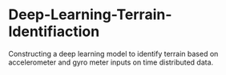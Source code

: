 # Deep-Learning-Terrain-Identifiaction
Constructing a deep learning model to identify terrain based on accelerometer and gyro meter inputs on time distributed data.
